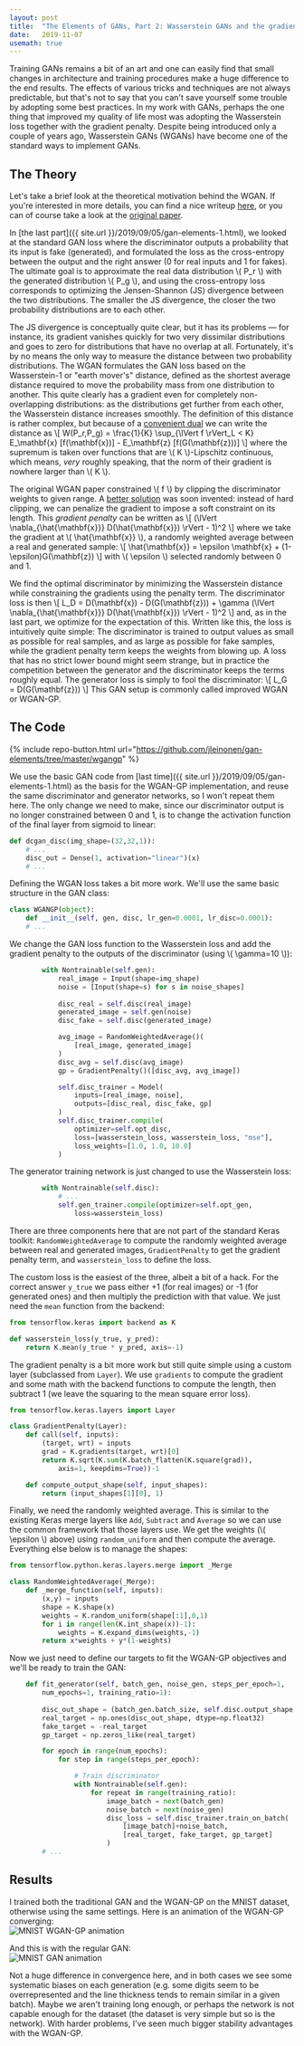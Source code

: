 ```yaml
---
layout: post
title:  "The Elements of GANs, Part 2: Wasserstein GANs and the gradient penalty"
date:   2019-11-07
usemath: true
---
```


Training GANs remains a bit of an art and one can easily find that small changes in architecture and training procedures make a huge difference to the end results. The effects of various tricks and techniques are not always predictable, but that's not to say that you can't save yourself some trouble by adopting some best practices. In my work with GANs, perhaps the one thing that improved my quality of life most was adopting the Wasserstein loss together with the gradient penalty. Despite being introduced only a couple of years ago, Wasserstein GANs (WGANs) have become one of the standard ways to implement GANs. 

## The Theory

Let's take a brief look at the theoretical motivation behind the WGAN. If you're interested in more details, you can find a nice writeup [here](https://lilianweng.github.io/lil-log/2017/08/20/from-GAN-to-WGAN.html#why-wasserstein-is-better-than-js-or-kl-divergence), or you can of course take a look at the [original paper](https://arxiv.org/abs/1701.07875).

In [the last part]({{ site.url }}/2019/09/05/gan-elements-1.html), we looked at the standard GAN loss where the discriminator outputs a probability that its input is fake (generated), and formulated the loss as the cross-entropy between the output and the right answer (0 for real inputs and 1 for fakes). The ultimate goal is to approximate the real data distribution \\( P_r \\) with the generated distribution \\( P_g \\), and using the cross-entropy loss corresponds to optimizing the Jensen-Shannon (JS) divergence between the two distributions. The smaller the JS divergence, the closer the two probability distributions are to each other.

The JS divergence is conceptually quite clear, but it has its problems &mdash; for instance, its gradient vanishes quickly for two very dissimilar distributions and goes to zero for distributions that have no overlap at all. Fortunately, it's by no means the only way to measure the distance between two probability distributions. The WGAN formulates the GAN loss based on the Wasserstein-1 or "earth mover's" distance, defined as the shortest average distance required to move the probability mass from one distribution to another. This quite clearly has a gradient even for completely non-overlapping distributions: as the distributions get further from each other, the Wasserstein distance increases smoothly. The definition of this distance is rather complex, but because of a [convenient dual](https://vincentherrmann.github.io/blog/wasserstein/) we can write the distance as
\\[  W(P_r,P_g) = \\frac{1}{K} \\sup_{\\lVert f \\rVert_L < K} E_\\mathbf{x} [f(\mathbf{x})] - E_\\mathbf{z} [f(G(\mathbf{z}))] \\]
where the supremum is taken over functions that are \\( K \\)-Lipschitz continuous, which means, _very_ roughly speaking, that the norm of their gradient is nowhere larger than \\( K \\).

The original WGAN paper constrained \\( f \\) by clipping the discriminator weights to given range. A [better solution](http://papers.nips.cc/paper/7159-improved-training-of-wasserstein-gans) was soon invented: instead of hard clipping, we can penalize the gradient to impose a soft constraint on its length. This _gradient penalty_ can be written as
\\[ (\\lVert \\nabla_{\\hat{\\mathbf{x}}} D(\\hat{\\mathbf{x}}) \\rVert - 1)^2 \\]
where we take the gradient at \\( \\hat{\\mathbf{x}} \\), a randomly weighted average between a real and generated sample:
\\[ \\hat{\\mathbf{x}} = \\epsilon \\mathbf{x} + (1-\\epsilon)G(\\mathbf{z}) \\]
with \\( \\epsilon \\) selected randomly between 0 and 1.

We find the optimal discriminator by minimizing the Wasserstein distance while constraining the gradients using the penalty term. The discriminator loss is then
\\[ L_D = D(\mathbf{x}) - D(G(\mathbf{z})) + \\gamma (\\lVert \\nabla_{\\hat{\\mathbf{x}}} D(\\hat{\\mathbf{x}}) \\rVert - 1)^2 \\] 
and, as in the last part, we optimize for the expectation of this. Written like this, the loss is intuitively quite simple: The discriminator is trained to output values as small as possible for real samples, and as large as possible for fake samples, while the gradient penalty term keeps the weights from blowing up. A loss that has no strict lower bound might seem strange, but in practice the competition between the generator and the discriminator keeps the terms roughly equal. The generator loss is simply to fool the discriminator:
\\[ L_G = D(G(\mathbf{z})) \\] 
This GAN setup is commonly called improved WGAN or WGAN-GP.

## The Code

{% include repo-button.html url="https://github.com/jleinonen/gan-elements/tree/master/wgangp" %}

We use the basic GAN code from [last time]({{ site.url }}/2019/09/05/gan-elements-1.html) as the basis for the WGAN-GP implementation, and reuse the same discriminator and generator networks, so I won't repeat them here. The only change we need to make, since our discriminator output is no longer constrained between 0 and 1, is to change the activation function of the final layer from sigmoid to linear:
``` python
def dcgan_disc(img_shape=(32,32,1)):
    # ...
    disc_out = Dense(1, activation="linear")(x)
    # ...
```

Defining the WGAN loss takes a bit more work. We'll use the same basic structure in the GAN class:
``` python
class WGANGP(object):
    def __init__(self, gen, disc, lr_gen=0.0001, lr_disc=0.0001):
    # ...
```
We change the GAN loss function to the Wasserstein loss and add the gradient penalty to the outputs of the discriminator (using \\( \\gamma=10 \\)):
``` python
        with Nontrainable(self.gen):
            real_image = Input(shape=img_shape)
            noise = [Input(shape=s) for s in noise_shapes]
            
            disc_real = self.disc(real_image)
            generated_image = self.gen(noise)
            disc_fake = self.disc(generated_image)

            avg_image = RandomWeightedAverage()(
                [real_image, generated_image]
            )
            disc_avg = self.disc(avg_image)
            gp = GradientPenalty()([disc_avg, avg_image])

            self.disc_trainer = Model(
                inputs=[real_image, noise],
                outputs=[disc_real, disc_fake, gp]
            )
            self.disc_trainer.compile(
                optimizer=self.opt_disc,
                loss=[wasserstein_loss, wasserstein_loss, "mse"],
                loss_weights=[1.0, 1.0, 10.0]
            )
```

The generator training network is just changed to use the Wasserstein loss:
``` python
        with Nontrainable(self.disc):
            # ...
            self.gen_trainer.compile(optimizer=self.opt_gen,
                loss=wasserstein_loss)
```

There are three components here that are not part of the standard Keras toolkit: `RandomWeightedAverage` to compute the randomly weighted average between real and generated images, `GradientPenalty` to get the gradient penalty term, and `wasserstein_loss` to define the loss.

The custom loss is the easiest of the three, albeit a bit of a hack. For the correct answer `y_true` we pass either +1 (for real images) or -1 (for generated ones) and then multiply the prediction with that value. We just need the `mean` function from the backend:
```python
from tensorflow.keras import backend as K

def wasserstein_loss(y_true, y_pred):
    return K.mean(y_true * y_pred, axis=-1)
```

The gradient penalty is a bit more work but still quite simple using a custom layer (subclassed from `Layer`). We use `gradients` to compute the gradient and some math with the backend functions to compute the length, then subtract 1 (we leave the squaring to the mean square error loss).
```python
from tensorflow.keras.layers import Layer

class GradientPenalty(Layer):
    def call(self, inputs):
        (target, wrt) = inputs
        grad = K.gradients(target, wrt)[0]
        return K.sqrt(K.sum(K.batch_flatten(K.square(grad)),
            axis=1, keepdims=True))-1

    def compute_output_shape(self, input_shapes):
        return (input_shapes[1][0], 1)
```

Finally, we need the randomly weighted average. This is similar to the existing Keras merge layers like `Add`, `Subtract` and `Average` so we can use the common framework that those layers use. We get the weights (\\( \\epsilon \\) above) using `random_uniform` and then compute the average. Everything else below is to manage the shapes:
```python
from tensorflow.python.keras.layers.merge import _Merge

class RandomWeightedAverage(_Merge):
    def _merge_function(self, inputs):
        (x,y) = inputs
        shape = K.shape(x)
        weights = K.random_uniform(shape[:1],0,1)
        for i in range(len(K.int_shape(x))-1):
            weights = K.expand_dims(weights,-1)
        return x*weights + y*(1-weights)
```

Now we just need to define our targets to fit the WGAN-GP objectives and we'll be ready to train the GAN:
```python
    def fit_generator(self, batch_gen, noise_gen, steps_per_epoch=1,
        num_epochs=1, training_ratio=1):
        
        disc_out_shape = (batch_gen.batch_size, self.disc.output_shape[1])
        real_target = np.ones(disc_out_shape, dtype=np.float32)
        fake_target = -real_target
        gp_target = np.zeros_like(real_target)

        for epoch in range(num_epochs):
            for step in range(steps_per_epoch):

                # Train discriminator
                with Nontrainable(self.gen):
                    for repeat in range(training_ratio):
                        image_batch = next(batch_gen)
                        noise_batch = next(noise_gen)
                        disc_loss = self.disc_trainer.train_on_batch(
                            [image_batch]+noise_batch,
                            [real_target, fake_target, gp_target]
                        )
        # ...
```

## Results

I trained both the traditional GAN and the WGAN-GP on the MNIST dataset, otherwise using the same settings. Here is an animation of the WGAN-GP converging:  
![MNIST WGAN-GP animation]({{site.url}}/assets/img/wgan_samples-ganelem2.gif)

And this is with the regular GAN:  
![MNIST GAN animation]({{site.url}}/assets/img/gan_samples-ganelem2.gif)

Not a huge difference in convergence here, and in both cases we see some systematic biases on each generation (e.g. some digits seem to be overrepresented and the line thickness tends to remain similar in a given batch). Maybe we aren't training long enough, or perhaps the network is not capable enough for the dataset (the dataset is very simple but so is the network). With harder problems, I've seen much bigger stability advantages with the WGAN-GP.
